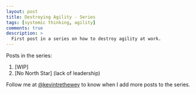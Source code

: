 ```yaml
---
layout: post
title: Destroying Agility - Series
tags: [systemic thinking, agility]
comments: true
description: >
  First post in a series on how to destroy agility at work.
---
```


Posts in the series:

1. [WIP]
1. [No North Star] (lack of leadership)

Follow me at [@kevintrethewey][twitter] to know when I add more posts to the series.

[twitter]: http://www.twitter.com/kevintrethewey